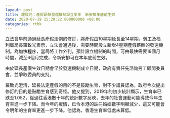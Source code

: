 ```yaml
---
layout: post
title: 羅致光：產假薪酬發還機制設立半年　新安排年底前生效
date: 2020-07-19 15:29:22.000000000 +08:00
categories: rthk
---
```


立法會早前通過延長產假法例的修訂，將產假由10星期延長至14星期，勞工及福利局局長羅致光表示，立法會通過後，需要時間設立新增4星期產假薪酬的發還機制。為加快程序，當局將工作外判，預計設立機制的時間，可由最快需要18個月時間，減至6個月完成，令新安排可在本年底前生效。

由於延長產假生效日期會早於發還機制成立日期，政府有責任先諮詢勞工顧問委員會，並爭取委員的支持。

羅致光澄清，延長法定產假的目的不是鼓勵生育，對不少議員認為，政府今次提出修訂的目的是鼓勵生育感到奇怪。他又提到，2019年的初步統計顯示，生育率已跌至1.052，從過往香港數十年的統計數字反映，去年的社會運動可能導致今年生育率進一步下降。而今年的疫情，已令本港的註冊婚姻數字明顯減少，這又可能會令明年的生育率更進一步下降。他認為，香港生育率低處未算低。

